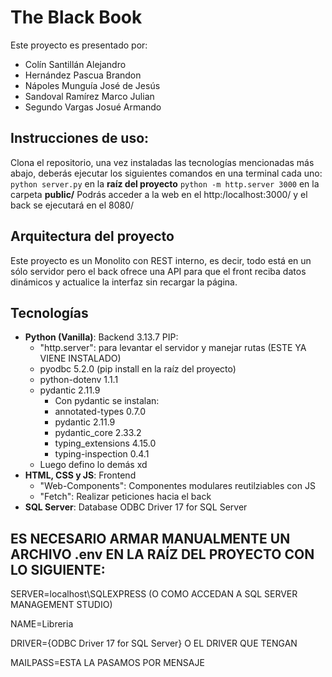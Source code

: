 # The Black Book

Este proyecto es presentado por:

- Colín Santillán Alejandro
- Hernández Pascua Brandon
- Nápoles Munguía José de Jesús
- Sandoval Ramírez Marco Julian
- Segundo Vargas Josué Armando

## Instrucciones de uso:
Clona el repositorio, una vez instaladas las tecnologías mencionadas más abajo, deberás ejecutar los siguientes comandos en una terminal cada uno:
`python server.py` en la **raíz del proyecto**
`python -m http.server 3000` en la carpeta **public/**
Podrás acceder a la web en el http:/localhost:3000/ y el back se ejecutará en el 8080/

## Arquitectura del proyecto
Este proyecto es un Monolito con REST interno, es decir, todo está en un sólo servidor pero el back ofrece una API para que el front reciba datos dinámicos y actualice la interfaz sin recargar la página.

## Tecnologías
- **Python (Vanilla)**: Backend 3.13.7
    PIP:
    - "http.server": para levantar el servidor y manejar rutas (ESTE YA VIENE INSTALADO)
    - pyodbc 5.2.0  (pip install en la raíz del proyecto)
    - python-dotenv 1.1.1
    - pydantic 2.11.9
        - Con pydantic se instalan:
        - annotated-types   0.7.0
        - pydantic          2.11.9
        - pydantic_core     2.33.2
        - typing_extensions 4.15.0
        - typing-inspection 0.4.1
    - Luego defino lo demás xd
- **HTML, CSS y JS**: Frontend
    - "Web-Components": Componentes modulares reutilziables con JS
    - "Fetch": Realizar peticiones hacia el back
- **SQL Server**: Database
    ODBC Driver 17 for SQL Server

## ES NECESARIO ARMAR MANUALMENTE UN ARCHIVO .env EN LA RAÍZ DEL PROYECTO CON LO SIGUIENTE:
SERVER=localhost\SQLEXPRESS (O COMO ACCEDAN A SQL SERVER MANAGEMENT STUDIO)

NAME=Libreria

DRIVER={ODBC Driver 17 for SQL Server} O EL DRIVER QUE TENGAN

MAILPASS=ESTA LA PASAMOS POR MENSAJE


